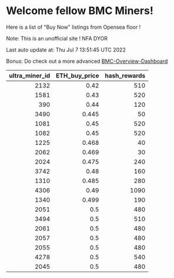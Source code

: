 # Welcome fellow BMC Miners!
Here is a list of "Buy Now" listings from Opensea floor !

Note: This is an unofficial site ! NFA DYOR

Last auto update at: Thu Jul  7 13:51:45 UTC 2022

Bonus: Do check out a more advanced [BMC-Overview-Dashboard](https://dune.com/defifunk/BMC-Overview-Dashboard)


|   ultra_miner_id |   ETH_buy_price |   hash_rewards |
|-----------------:|----------------:|---------------:|
|             2132 |           0.42  |            510 |
|             1581 |           0.43  |            520 |
|              390 |           0.44  |            120 |
|             3490 |           0.445 |             50 |
|             1081 |           0.45  |            520 |
|             1082 |           0.45  |            520 |
|             1225 |           0.468 |             40 |
|             2062 |           0.469 |             30 |
|             2024 |           0.475 |            240 |
|             3742 |           0.48  |            160 |
|             1310 |           0.485 |            280 |
|             4306 |           0.49  |           1090 |
|             1340 |           0.499 |            190 |
|             2051 |           0.5   |            480 |
|             3494 |           0.5   |            510 |
|             2061 |           0.5   |            480 |
|             2057 |           0.5   |            480 |
|             2055 |           0.5   |            480 |
|             4278 |           0.5   |            540 |
|             2045 |           0.5   |            480 |